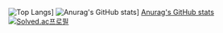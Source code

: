 ![Top Langs](https://github-readme-stats.vercel.app/api/top-langs/?username=leetaggg)]
![Anurag's GitHub stats](https://github-readme-stats.vercel.app/api?username=leetaggg)]
[Anurag's GitHub stats](https://github-readme-stats.vercel.app/api?username=leetaggg&hide=contribs,prs&show_icons=true&theme=테마)
[![Solved.ac프로필](http://mazassumnida.wtf/api/v2/generate_badge?boj=leetag1163)](https://solved.ac/barded1998)
